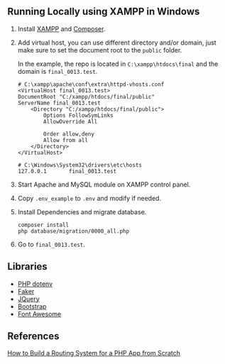 ## Running Locally using XAMPP in Windows

1. Install [XAMPP](https://www.apachefriends.org/) and [Composer](https://getcomposer.org/).
2. Add virtual host, you can use different directory and/or domain,
   just make sure to set the document root to the `public` folder.

   In the example, the repo is located in `C:\xampp\htdocs\final`
   and the domain is `final_0013.test`.
   ```apacheconf
   # C:\xampp\apache\conf\extra\httpd-vhosts.conf
   <VirtualHost final_0013.test>
   DocumentRoot "C:/xampp/htdocs/final/public"
   ServerName final_0013.test
       <Directory "C:/xampp/htdocs/final/public">
           Options FollowSymLinks
           AllowOverride All
   
           Order allow,deny
           Allow from all
       </Directory>
   </VirtualHost>
   ```
   ```
   # C:\Windows\System32\drivers\etc\hosts
   127.0.0.1       final_0013.test
   ```
3. Start Apache and MySQL module on XAMPP control panel.
4. Copy `.env_example` to `.env` and modify if needed.
5. Install Dependencies and migrate database.
   ```
   composer install
   php database/migration/0000_all.php
   ```
6. Go to `final_0013.test`.

## Libraries

- [PHP dotenv](https://github.com/vlucas/phpdotenv)
- [Faker](https://github.com/FakerPHP/Faker)
- [JQuery](https://jquery.com/)
- [Bootstrap](https://getbootstrap.com/)
- [Font Awesome](https://fontawesome.com/)

## References

[How to Build a Routing System for a PHP App from Scratch](https://www.freecodecamp.org/news/how-to-build-a-routing-system-in-php/)